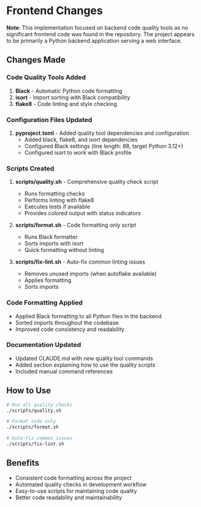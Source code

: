 # Frontend Changes

**Note**: This implementation focused on backend code quality tools as no significant frontend code was found in the repository. The project appears to be primarily a Python backend application serving a web interface.

## Changes Made

### Code Quality Tools Added
1. **Black** - Automatic Python code formatting
2. **isort** - Import sorting with Black compatibility
3. **flake8** - Code linting and style checking

### Configuration Files Updated
1. **pyproject.toml** - Added quality tool dependencies and configuration
   - Added black, flake8, and isort dependencies
   - Configured Black settings (line length: 88, target Python 3.12+)
   - Configured isort to work with Black profile

### Scripts Created
1. **scripts/quality.sh** - Comprehensive quality check script
   - Runs formatting checks
   - Performs linting with flake8
   - Executes tests if available
   - Provides colored output with status indicators

2. **scripts/format.sh** - Code formatting only script
   - Runs Black formatter
   - Sorts imports with isort
   - Quick formatting without linting

3. **scripts/fix-lint.sh** - Auto-fix common linting issues
   - Removes unused imports (when autoflake available)
   - Applies formatting
   - Sorts imports

### Code Formatting Applied
- Applied Black formatting to all Python files in the backend
- Sorted imports throughout the codebase
- Improved code consistency and readability

### Documentation Updated
- Updated CLAUDE.md with new quality tool commands
- Added section explaining how to use the quality scripts
- Included manual command references

## How to Use

```bash
# Run all quality checks
./scripts/quality.sh

# Format code only
./scripts/format.sh

# Auto-fix common issues
./scripts/fix-lint.sh
```

## Benefits
- Consistent code formatting across the project
- Automated quality checks in development workflow
- Easy-to-use scripts for maintaining code quality
- Better code readability and maintainability